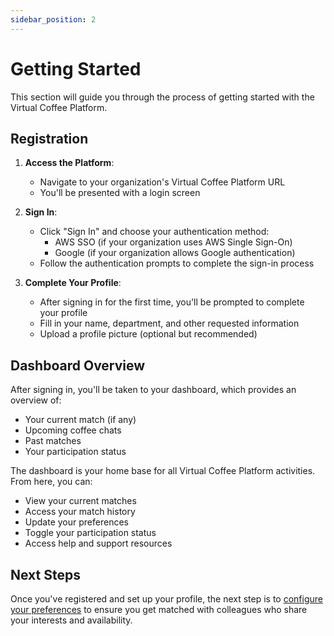```yaml
---
sidebar_position: 2
---
```


# Getting Started

This section will guide you through the process of getting started with the Virtual Coffee Platform.

## Registration

1. **Access the Platform**:
   - Navigate to your organization's Virtual Coffee Platform URL
   - You'll be presented with a login screen

2. **Sign In**:
   - Click "Sign In" and choose your authentication method:
     - AWS SSO (if your organization uses AWS Single Sign-On)
     - Google (if your organization allows Google authentication)
   - Follow the authentication prompts to complete the sign-in process

3. **Complete Your Profile**:
   - After signing in for the first time, you'll be prompted to complete your profile
   - Fill in your name, department, and other requested information
   - Upload a profile picture (optional but recommended)

## Dashboard Overview

After signing in, you'll be taken to your dashboard, which provides an overview of:

- Your current match (if any)
- Upcoming coffee chats
- Past matches
- Your participation status

The dashboard is your home base for all Virtual Coffee Platform activities. From here, you can:

- View your current matches
- Access your match history
- Update your preferences
- Toggle your participation status
- Access help and support resources

## Next Steps

Once you've registered and set up your profile, the next step is to [configure your preferences](preferences.md) to ensure you get matched with colleagues who share your interests and availability.

